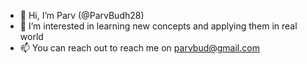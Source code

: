 - 👋  Hi, I’m Parv (@ParvBudh28)
- 👀  I’m interested in learning new concepts and applying them in real world
- 📫  You can reach out to reach me on parvbud@gmail.com

<!---
ParvBudh28/ParvBudh28 is a ✨ special ✨ repository because its `README.md` (this file) appears on your GitHub profile.
You can click the Preview link to take a look at your changes.
- 💞️  I’m looking to collaborate on 
--->
